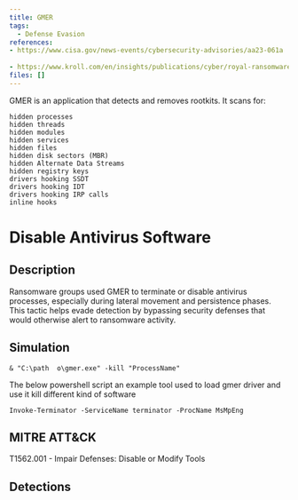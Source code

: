 ```yaml
---
title: GMER
tags:
  - Defense Evasion
references: 
- https://www.cisa.gov/news-events/cybersecurity-advisories/aa23-061a
  
- https://www.kroll.com/en/insights/publications/cyber/royal-ransomware-deep-dive
files: []
---
```


GMER is an application that detects and removes rootkits. It scans for:
```
hidden processes
hidden threads
hidden modules
hidden services
hidden files
hidden disk sectors (MBR)
hidden Alternate Data Streams
hidden registry keys
drivers hooking SSDT
drivers hooking IDT
drivers hooking IRP calls
inline hooks
```

# Disable Antivirus Software

## Description
Ransomware groups used GMER to terminate or disable antivirus processes, especially during lateral movement and persistence phases. This tactic helps evade detection by bypassing security defenses that would otherwise alert to ransomware activity.

## Simulation
```
& "C:\path	o\gmer.exe" -kill "ProcessName"
```
The below powershell script an example tool used to load gmer driver and use it kill different kind of software 
```https://github.com/xiosec/Terminator
Invoke-Terminator -ServiceName terminator -ProcName MsMpEng 

```
## MITRE ATT&CK
T1562.001 - Impair Defenses: Disable or Modify Tools

## Detections



